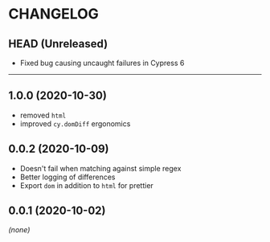 CHANGELOG
=========

## HEAD (Unreleased)
* Fixed bug causing uncaught failures in Cypress 6

---

## 1.0.0 (2020-10-30)
* removed `html`
* improved `cy.domDiff` ergonomics

## 0.0.2 (2020-10-09)
* Doesn't fail when matching against simple regex
* Better logging of differences
* Export `dom` in addition to `html` for prettier

## 0.0.1 (2020-10-02)
_(none)_

